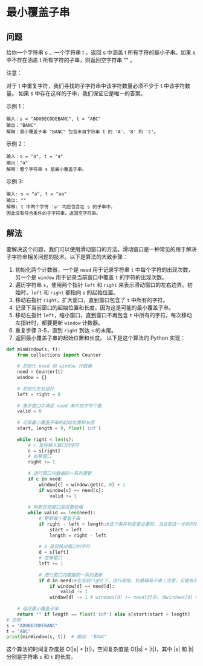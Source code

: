 # 最小覆盖子串
## 问题
给你一个字符串 s 、一个字符串 t 。返回 s 中涵盖 t 所有字符的最小子串。如果 s 中不存在涵盖 t 所有字符的子串，则返回空字符串 "" 。

 

注意：

对于 t 中重复字符，我们寻找的子字符串中该字符数量必须不少于 t 中该字符数量。
如果 s 中存在这样的子串，我们保证它是唯一的答案。
 

示例 1：
```
输入：s = "ADOBECODEBANC", t = "ABC"
输出："BANC"
解释：最小覆盖子串 "BANC" 包含来自字符串 t 的 'A'、'B' 和 'C'。
```
示例 2：
```
输入：s = "a", t = "a"
输出："a"
解释：整个字符串 s 是最小覆盖子串。
```
示例 3:
```
输入: s = "a", t = "aa"
输出: ""
解释: t 中两个字符 'a' 均应包含在 s 的子串中，
因此没有符合条件的子字符串，返回空字符串。
```
## 解法
要解决这个问题，我们可以使用滑动窗口的方法。滑动窗口是一种常见的用于解决子字符串相关问题的技术。以下是算法的大致步骤：
1. 初始化两个计数器，一个是 `need` 用于记录字符串 `t` 中每个字符的出现次数，另一个是 `window` 用于记录当前窗口中覆盖 `t` 的字符的出现次数。
2. 遍历字符串 `s`，使用两个指针 `left` 和 `right` 来表示滑动窗口的左右边界。初始时，`left` 和 `right` 都指向 `s` 的起始位置。
3. 移动右指针 `right`，扩大窗口，直到窗口包含了 `t` 中所有的字符。
4. 记录下当前窗口的起始位置和长度，因为这是可能的最小覆盖子串。
5. 移动左指针 `left`，缩小窗口，直到窗口不再包含 `t` 中所有的字符。每次移动左指针时，都要更新 `window` 计数器。
6. 重复步骤 3-5，直到 `right` 到达 `s` 的末尾。
7. 返回最小覆盖子串的起始位置和长度。
以下是这个算法的 Python 实现：
```python
def minWindow(s, t):
    from collections import Counter
    
    # 初始化 need 和 window 计数器
    need = Counter(t)
    window = {}
    
    # 初始化左右指针
    left = right = 0
    
    # 表示窗口中满足 need 条件的字符个数
    valid = 0
    
    # 记录最小覆盖子串的起始位置和长度
    start, length = 0, float('inf')
    
    while right < len(s):
        # c 是将移入窗口的字符
        c = s[right]
        # 右移窗口
        right += 1
        
        # 进行窗口内数据的一系列更新
        if c in need:
            window[c] = window.get(c, 0) + 1
            if window[c] == need[c]:
                valid += 1
        
        # 判断左侧窗口是否要收缩
        while valid == len(need):
            # 更新最小覆盖子串
            if right - left < length:#这个条件判定是必要的，当达到这一步的时候，说明right已经在某个位置固定下来了，如果后面没有出现更靠右的right符合valid == len(need)，这个时候if right - left < length是没必要的，但是，如果有出现right更靠右的情况，没有if right - left < length，则会更新start，此时，当前start:start+length可能不是最小的，有了它，可以前一个right（非当前right)的length进行比较，只有当这个lenght更小的时候，才更新start；举个例子，对于字符串"cabwefgewcwaefgcf"，target="cae",如果没有当前条件，输出结果为"aefgc"，属于更靠右出现符合情况的子串，而非符合情况的最小子串；有了当前条件，输出结果为"cwae"
                start = left
                length = right - left
            
            # d 是将移出窗口的字符
            d = s[left]
            # 左移窗口
            left += 1
            
            # 进行窗口内数据的一系列更新
            if d in need:#在当前right下，进行收缩，到最精简子串；注意，可能有很多符合条件的right，此时，就要用if right - left < length:来筛选不同right下，最短的子串。
                if window[d] == need[d]:
                    valid -= 1
                window[d] -= 1 # windows[d] >= need[d]的，当windows[d] > need[d]的时候，只更新window[d]
    
    # 返回最小覆盖子串
    return "" if length == float('inf') else s[start:start + length]
# 示例
s = "ADOBECODEBANC"
t = "ABC"
print(minWindow(s, t))  # 输出: "BANC"
```
这个算法的时间复杂度是 O(|s| + |t|)，空间复杂度是 O(|s| + |t|)，其中 |s| 和 |t| 分别是字符串 `s` 和 `t` 的长度。


